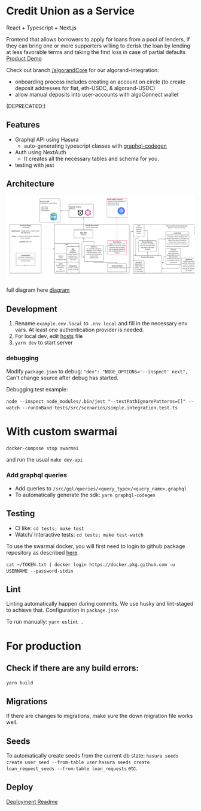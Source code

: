 # Credit Union as a Service

React + Typescript + Next.js

Frontend that allows borrowers to apply for loans from a pool of lenders, if they can bring one or more supporters willing
to derisk the loan by lending at less favorable terms and taking the first loss in case of partial defaults
[Product Demo](https://www.youtube.com/watch?v=iN3Bl4Xchwg)

Check out branch [/algorandCore](https://github.com/ArboreumDev/frontend/tree/algorandCore) for our algorand-integration:

- onboarding process includes creating an account on circle (to create deposit addresses for fiat, eth-USDC, & algorand-USDC)
- allow manual deposits into user-accounts with algoConnect wallet

(DEPRECATED:)

## Features

- Graphql API using Hasura
  - auto-generating typescript classes with [graphql-codegen](https://www.youtube.com/watch?v=iN3Bl4Xchwg)
- Auth using NextAuth
  - It creates all the necessary tables and schema for you.
- testing with jest

## Architecture

![overview](/docs/architecture_snap.png)

full diagram here [diagram](/docs/Arboreum_Architecture.pdf)

## Development

1. Rename `example.env.local` to `.env.local` and fill in the necessary env vars. At least one authentication provider is needed.
2. For local dev, edit [hosts](https://stackoverflow.com/questions/10456174/oauth-how-to-test-with-local-urls) file
3. `yarn dev` to start server

### debugging

Modify `package.json` to debug: `"dev": "NODE_OPTIONS='--inspect' next",`
Can't change source after debug has started.

Debugging test example:

`node --inspect node_modules/.bin/jest "--testPathIgnorePatterns=[]" --watch --runInBand tests/src/scenarios/simple.integration.test.ts`

# With custom swarmai

`docker-compose stop swarmai`

and run the usual `make dev-api`

### Add graphql queries

- Add queries to `/src/gql/queries/<query_type>/<query_name>.graphql`
- To automatically generate the sdk: `yarn graphql-codegen`

## Testing

- CI like: `cd tests; make test`
- Watch/ Interactive tests: `cd tests; make test-watch`

To use the swarmai docker, you will first need to login to github package repository as described [here](https://docs.github.com/en/packages/guides/configuring-docker-for-use-with-github-packages).

`cat ~/TOKEN.txt | docker login https://docker.pkg.github.com -u USERNAME --password-stdin`

## Lint

Linting automatically happen during commits. We use husky and lint-staged to achieve that. Configuration in `package.json`

To run manually:
`yarn eslint .`

# For production

## Check if there are any build errors:

`yarn build`

## Migrations

If there are changes to migrations, make sure the down migration file works well.

## Seeds

To automatically create seeds from the current db state:
`hasura seeds create user_seed --from-table user`
`hasura seeds create loan_request_seeds --from-table loan_requests`
etc.

## Deploy

[Deployment Readme](production/README.md)

